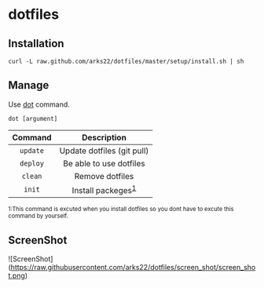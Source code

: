 # dotfiles

## Installation

```
curl -L raw.github.com/arks22/dotfiles/master/setup/install.sh | sh
```
## Manage

Use [dot](https://github.com/arks22/dotfiles/blob/master/bin/dot) command. 

```
dot [argument]
```

|Command|Description|
|:------:|:------:|
|``update``|Update dotfiles (git pull)|
|``deploy``|Be able to use dotfiles|
|``clean``|Remove dotfiles|
|``init``|Install packeges<sup>[1](#note1)</sup>|


<small id="note1">1:This command is excuted when you install dotfiles so you dont have to excute this command by yourself.</small>


## ScreenShot

![ScreenShot] (https://raw.githubusercontent.com/arks22/dotfiles/screen_shot/screen_shot.png)

